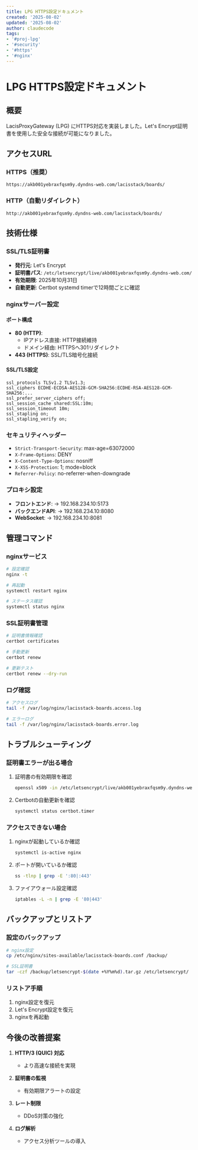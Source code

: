 ```yaml
---
title: LPG HTTPS設定ドキュメント
created: '2025-08-02'
updated: '2025-08-02'
author: claudecode
tags:
- '#proj-lpg'
- '#security'
- '#https'
- '#nginx'
---
```


# LPG HTTPS設定ドキュメント

## 概要

LacisProxyGateway (LPG) にHTTPS対応を実装しました。Let's Encrypt証明書を使用した安全な接続が可能になりました。

## アクセスURL

### HTTPS（推奨）
```
https://akb001yebraxfqsm9y.dyndns-web.com/lacisstack/boards/
```

### HTTP（自動リダイレクト）
```
http://akb001yebraxfqsm9y.dyndns-web.com/lacisstack/boards/
```

## 技術仕様

### SSL/TLS証明書
- **発行元**: Let's Encrypt
- **証明書パス**: `/etc/letsencrypt/live/akb001yebraxfqsm9y.dyndns-web.com/`
- **有効期限**: 2025年10月31日
- **自動更新**: Certbot systemd timerで12時間ごとに確認

### nginxサーバー設定

#### ポート構成
- **80 (HTTP)**: 
  - IPアドレス直接: HTTP接続維持
  - ドメイン経由: HTTPSへ301リダイレクト
- **443 (HTTPS)**: SSL/TLS暗号化接続

#### SSL/TLS設定
```nginx
ssl_protocols TLSv1.2 TLSv1.3;
ssl_ciphers ECDHE-ECDSA-AES128-GCM-SHA256:ECDHE-RSA-AES128-GCM-SHA256:...
ssl_prefer_server_ciphers off;
ssl_session_cache shared:SSL:10m;
ssl_session_timeout 10m;
ssl_stapling on;
ssl_stapling_verify on;
```

### セキュリティヘッダー
- `Strict-Transport-Security`: max-age=63072000
- `X-Frame-Options`: DENY
- `X-Content-Type-Options`: nosniff
- `X-XSS-Protection`: 1; mode=block
- `Referrer-Policy`: no-referrer-when-downgrade

### プロキシ設定
- **フロントエンド**: → 192.168.234.10:5173
- **バックエンドAPI**: → 192.168.234.10:8080
- **WebSocket**: → 192.168.234.10:8081

## 管理コマンド

### nginxサービス
```bash
# 設定確認
nginx -t

# 再起動
systemctl restart nginx

# ステータス確認
systemctl status nginx
```

### SSL証明書管理
```bash
# 証明書情報確認
certbot certificates

# 手動更新
certbot renew

# 更新テスト
certbot renew --dry-run
```

### ログ確認
```bash
# アクセスログ
tail -f /var/log/nginx/lacisstack-boards.access.log

# エラーログ
tail -f /var/log/nginx/lacisstack-boards.error.log
```

## トラブルシューティング

### 証明書エラーが出る場合
1. 証明書の有効期限を確認
   ```bash
   openssl x509 -in /etc/letsencrypt/live/akb001yebraxfqsm9y.dyndns-web.com/cert.pem -text -noout | grep "Not After"
   ```

2. Certbotの自動更新を確認
   ```bash
   systemctl status certbot.timer
   ```

### アクセスできない場合
1. nginxが起動しているか確認
   ```bash
   systemctl is-active nginx
   ```

2. ポートが開いているか確認
   ```bash
   ss -tlnp | grep -E ':80|:443'
   ```

3. ファイアウォール設定確認
   ```bash
   iptables -L -n | grep -E '80|443'
   ```

## バックアップとリストア

### 設定のバックアップ
```bash
# nginx設定
cp /etc/nginx/sites-available/lacisstack-boards.conf /backup/

# SSL証明書
tar -czf /backup/letsencrypt-$(date +%Y%m%d).tar.gz /etc/letsencrypt/
```

### リストア手順
1. nginx設定を復元
2. Let's Encrypt設定を復元
3. nginxを再起動

## 今後の改善提案

1. **HTTP/3 (QUIC) 対応**
   - より高速な接続を実現

2. **証明書の監視**
   - 有効期限アラートの設定

3. **レート制限**
   - DDoS対策の強化

4. **ログ解析**
   - アクセス分析ツールの導入